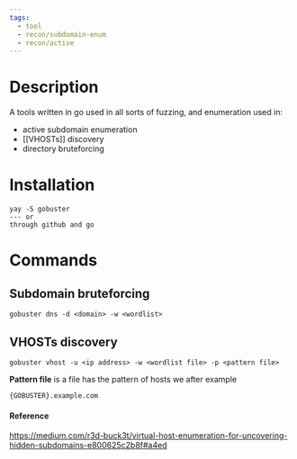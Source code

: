 ```yaml
---
tags:
  - tool
  - recon/subdomain-enum
  - recon/active
---
```

# Description
A tools written in go used in all sorts of fuzzing, and enumeration
used in:
- active subdomain enumeration
- [[VHOSTs]] discovery
- directory bruteforcing

# Installation
```
yay -S gobuster
--- or
through github and go
```

# Commands
## Subdomain bruteforcing
```
gobuster dns -d <domain> -w <wordlist>
```
## VHOSTs discovery
```
gobuster vhost -u <ip address> -w <wordlist file> -p <pattern file>
```
**Pattern file** is a file has the pattern of hosts we after example
```
{GOBUSTER}.example.com
```
#### Reference
https://medium.com/r3d-buck3t/virtual-host-enumeration-for-uncovering-hidden-subdomains-e800625c2b8f#a4ed